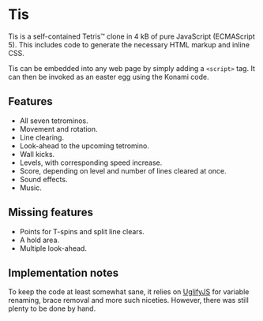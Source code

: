 Tis
===

Tis is a self-contained Tetris™ clone in 4 kB of pure JavaScript (ECMAScript
5). This includes code to generate the necessary HTML markup and inline CSS.

Tis can be embedded into any web page by simply adding a `<script>` tag. It can
then be invoked as an easter egg using the Konami code.

Features
--------

- All seven tetrominos.
- Movement and rotation.
- Line clearing.
- Look-ahead to the upcoming tetromino.
- Wall kicks.
- Levels, with corresponding speed increase.
- Score, depending on level and number of lines cleared at once.
- Sound effects.
- Music.

Missing features
----------------

- Points for T-spins and split line clears.
- A hold area.
- Multiple look-ahead.

Implementation notes
--------------------

To keep the code at least somewhat sane, it relies on
[UglifyJS](https://github.com/mishoo/UglifyJS) for variable renaming, brace
removal and more such niceties. However, there was still plenty to be done by
hand.
